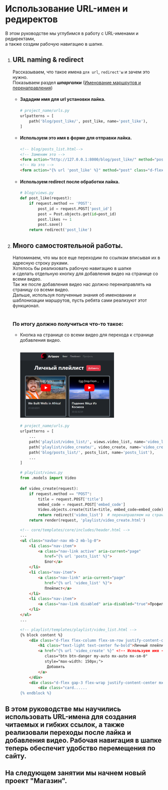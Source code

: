 # Использование URL-имен и редиректов

В этом руководстве мы углубимся в работу с URL-именами и редиректами, <br>
а также создим рабочую навигацию в шапке.

1. ## URL naming & redirect
   Рассказываем, что такое имена `для url`, `redirect'ы` и зачем это нужно.<br>
   Показываем раздел _**шпаргалки**_ ([Именование маршрутов и перенаправления](https://github.com/xlartas/it-compot-backend-methods/blob/main/django-base.md#url-naming--redirects-%D0%B8%D0%BC%D0%B5%D0%BD%D0%BE%D0%B2%D0%B0%D0%BD%D0%B8%D0%B5-%D0%BC%D0%B0%D1%80%D1%88%D1%80%D1%83%D1%82%D0%BE%D0%B2-%D0%B8-%D0%BF%D0%B5%D1%80%D0%B5%D0%BD%D0%B0%D0%BF%D1%80%D0%B0%D0%B2%D0%BB%D0%B5%D0%BD%D0%B8%D0%B5))
   
      * #### Зададим имя для url установки лайка.
           ```python
           # project_name/urls.py
           urlpatterns = [
               path('blog/post_like/', post_like, name='post_like'),
           ]
           ```
      * #### Используем это имя в форме для отправки лайка.
           ```html
           <!-- blog/posts_list.html-->
           <!-- Заменим это -->  
           <form action="http://127.0.0.1:8000/blog/post_like/" method="post" class="d-flex flex-row">
           <!-- На это -->     
           <form action="{% url 'post_like' %}" method="post" class="d-flex flex-row">   
           ```
      * #### Используем redirect после обработки лайка.
           ```python
           # blog/views.py
           def post_like(request):
               if request.method == 'POST':
                   post_id = request.POST['post_id']
                   post = Post.objects.get(id=post_id)
                   post.likes += 1
                   post.save()
               return redirect('post_like')
           ```
   
2. ## Много самостоятельной работы.
   Напоминаем, что мы все еще переходим по ссылкам вписывая их в адресную строку руками.<br>
   Хотелось бы реализовать рабочую навигацию в шапке <br>
   и сделать отдельную кнопку для добавления видео на странице со всеми видео.<br>
   Так же после добавления видео нас должно перенаправлять на страницу со всеми видео.<br>
   Дальше, используя полученные знания об именовании и шаблонизации маршрутов, пусть ребята сами реализуют этот функционал.<br><br>
   ### По итогу должно получиться что-то такое:
   
   * Кнопка на странице со всеми видео для перехода к странице добавления видео.<br><br>
   
      ![](imgs/result.png)
      ```python
      # project_name/urls.py
      urlpatterns = [
          ...
          path('playlist/video_list/', views.video_list, name='video_list'),
          path('playlist/video_create/', video_create, name='video_create'),
          path('blog/posts_list/', posts_list, name='posts_list'),
          ...
      ]
      ```
      ```python
      # playlist/views.py
      from .models import Video
      
      def video_create(request):
          if request.method == "POST":
              title = request.POST['title']
              embed_code = request.POST['embed_code']
              Video.objects.create(title=title, embed_code=embed_code)
              return redirect('video_list')  # перенаправляем на страницу со всеми видео.
          return render(request, 'playlist/video_create.html')
      ```
      ```html
      <!-- core/templates/core/includes/header.html -->
      ...
      <ul class="navbar-nav mb-2 mb-lg-0">
          <li class="nav-item">
              <a class="nav-link active" aria-current="page" 
                 href="{% url 'posts_list' %}">
                 Блог</a>
          </li>
          <li class="nav-item">
              <a class="nav-link" aria-current="page" 
                 href="{% url 'video_list' %}">
                 Плейлист</a>
          </li>
          <li class="nav-item">
              <a class="nav-link disabled" aria-disabled="true">Профиль</a>
          </li>
      </ul>
      ...
      ```
      ```html
      <!-- playlist/templates/playlist/video_list.html -->
      {% block content %}
          <div class="d-flex flex-column flex-sm-row justify-content-center gap-3 mb-4">
              <h1 class="text-light text-center fw-bold">Личный плейлист</h1>
              <a href="{% url 'video_create' %}" <!-- Используем имя -->
                 class="btn btn-danger my-auto mx-auto mx-sm-0"
                 style="max-width: 150px;">
                  Добавить
              </a>
          </div>
          <div class="d-flex gap-3 flex-wrap justify-content-center mx-auto" style="max-width: 800px;">
              <div class="card......
      {% endblock %}
      ```

## В этом руководстве мы научились использовать URL-имена для создания читаемых и гибких ссылок, а также реализовали переходы после лайка и добавления видео. Рабочая навигация в шапке теперь обеспечит удобство перемещения по сайту.

## На следующем занятии мы начнем новый проект "Магазин".

